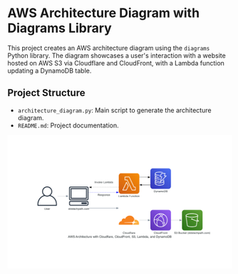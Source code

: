 # AWS Architecture Diagram with Diagrams Library

This project creates an AWS architecture diagram using the `diagrams` Python library. The diagram showcases a user's interaction with a website hosted on AWS S3 via Cloudflare and CloudFront, with a Lambda function updating a DynamoDB table.

## Project Structure

- `architecture_diagram.py`: Main script to generate the architecture diagram.
- `README.md`: Project documentation.

![AWS resume system design](aws-resume-system-design.png)

